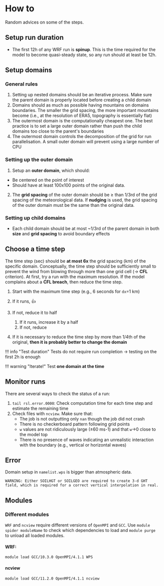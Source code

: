 # How to

Random advices on some of the steps.

## Setup run duration 

- The first 12h of any WRF run is **spinup**. This is the time required for the model to become quasi-steady state, so any run should at least be 12h.

## Setup domains 

### General rules 

1. Setting up nested domains should be an iterative process. Make sure the parent domain is properly located before creating a child domain
2. Domains should as much as possible having mountains on domains boundaries. The smaller the grid spacing, the more important mountains become (i.e., at the resolution of ERA5, topography is essentially flat)
3. The outermost domain is the computationally cheapest one. The best practice is to set a large outer domain rather than push the child domains too close to the parent's boundaries
4. The outermost domain controls the decomposition of the grid for run parallelisation. A small outer domain will prevent using a large number of CPU

### Setting up the outer domain 

1. Setup an **outer domain**, which should:
  - Be centered on the point of interest
  - Should have at least 100x100 points of the original data. 

2. The **grid spacing** of the outer domain should be ≥ than 1/3rd of the grid spacing of the meteorological data. If **nudging** is used, the grid spacing of the outer domain must be the same than the original data.

### Setting up child domains 

- Each child domain should be at most ~1/3rd of the parent domain in both **size** and **grid spacing** to avoid boundary effects

## Choose a time step  

The time step (sec) should be **at most 6x** the grid spacing (km) of the specific domain. Conceptually, the time step should be sufficiently small to prevent the wind from blowing through more than one grid cell (&rarr; **CFL** criterion).  At first, try a run with the maximum resolution. If the model complains about a **CFL breach**, then reduce the time step.

  1. Start with the maximum time step (e.g., 6 seconds for `dx`=1 km)
  2. If it runs, 👍
  3. If not, reduce it to half
     1. If it runs, increase it by a half 
     2. If not, reduce

  4. If it is necessary to reduce the time step by more than 1/4th of the original, **then it is probably better to change the domain**

!!! info "Test duration"
    Tests do not require run completion &rarr; testing on the first 2h is enough

!!! warning "Iterate!"
    Test **one domain at the time**


## Monitor runs 

There are several ways to check the status of a run:

1. `tail rsl.error.0000`: Check computation time for each time step and estimate the remaining time 
2. Check files with `ncview`. Make sure that:
     - The job is not outputting only `nan` though the job did not crash
     - There is no checkerboard pattern following grid points 
     - `w` values are not ridiculously large (±60 ms-1) and that `w`&rarr;0 close to the model top
     - There is no presence of waves indicating an unrealistic interaction with the boundary (e.g., vertical or horizontal waves)


## Error 

Domain setup in `namelist.wps` is bigger than atmospheric data.
```
WARNING: Either SOILHGT or SOILGEO are required to create 3-d GHT field, which is required for a correct vertical interpolation in real.
```

## Modules

### Different modules

`WRF` and `ncview` require different versions of `OpenMPI` and `GCC`. Use `module spider moduleName` to check which dependencies to load and `module purge` to unload all loaded modules. 

#### WRF: 

```
module load GCC/10.3.0 OpenMPI/4.1.1 WPS
```

#### ncview 

```
module load GCC/11.2.0 OpenMPI/4.1.1 ncview
```
